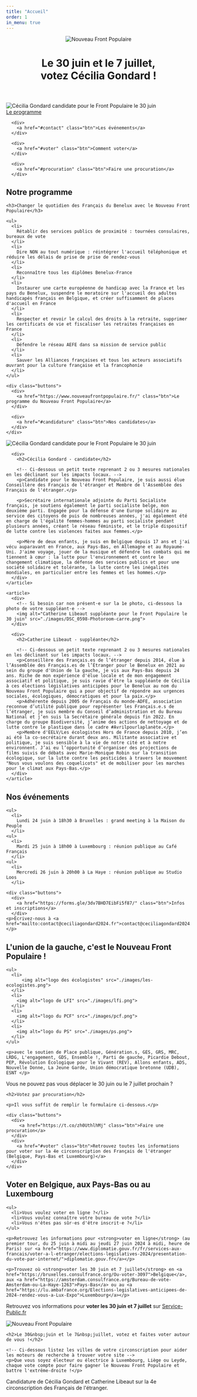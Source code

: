 ```yaml
---
title: "Accueil"
order: 1
in_menu: true
---
```

<header>
  <div>
    <img src="./images/logo-NFP.png" alt="Nouveau Front Populaire" />
  </div>

  <div>
    <h1>Le 30 juin et le 7 juillet, <br />votez Cécilia Gondard !</h1>
  </div>
</header>

<section class="entete">
  <div>
    <img alt="Cécilia Gondard candidate pour le Front Populaire le 30 juin" src="./images/JJZ_4234_ok-Photoroom(1).png">
  </div>
    <div class="buttons">
      <div>
        <a href="#programme" class="btn">Le programme</a>
      </div>

      <div>
        <a href="#contact" class="btn">Les événements</a>
      </div>

      <div>
        <a href="#voter" class="btn">Comment voter</a>
      </div>

      <div>
        <a href="#procuration" class="btn">Faire une procuration</a>
      </div>
  </div>
</section>

<section id="programme">
  <div>
    <h2>Notre programme</h2>

    <h3>Changer le quotidien des Français du Benelux avec le Nouveau Front Populaire</h3>

    <ul>
      <li>
        Rétablir des services publics de proximité : tournées consulaires, bureaux de vote
      </li>
      <li>
        Dire NON au tout numérique : réintégrer l'accueil téléphonique et réduire les délais de prise de prise de rendez-vous
      </li>
      <li>
        Reconnaître tous les diplômes Benelux-France
      </li>
      <li>
        Instaurer une carte européenne de handicap avec la France et les pays du Benelux, suspendre le moratoire sur l'accueil des adultes handicapés français en Belgique, et créer suffisamment de places d'accueil en France
      </li>
      <li>
        Respecter et revoir le calcul des droits à la retraite, supprimer les certificats de vie et fiscaliser les retraites françaises en France
      </li>
      <li>
        Défendre le réseau AEFE dans sa mission de service public
      </li>
      <li>
        Sauver les Alliances françaises et tous les acteurs associatifs œuvrant pour la culture française et la francophonie
      </li>
    </ul>

    <div class="buttons">
      <div>
        <a href="https://www.nouveaufrontpopulaire.fr/" class="btn">Le programme du Nouveau Front Populaire</a>
      </div>

      <div>
        <a href="#candidature" class="btn">Nos candidates</a>
      </div>
    </div>
  </div>
</section>

<section id="candidature">
  <div>
    <article>
      <div>
        <!-- Ci-dessous la photo de votre candidat·e -->
        <img alt="Cécilia Gondard candidate pour le Front Populaire le 30 juin" src="./images/JJZ_4234_ok-Photoroom(1).png">
      </div>

      <div>
        <h2>Cécilia Gondard - candidate</h2>
      
        <!-- Ci-dessous un petit texte reprenant 2 ou 3 mesures nationales en les déclinant sur les impacts locaux. -->
        <p>Candidate pour le Nouveau Front Populaire, je suis aussi élue Conseillère des Français de l'étranger et Membre de l'Assemblée des Français de l'étranger.</p>

        <p>Secrétaire internationale adjointe du Parti Socialiste français, je soutiens également le parti socialiste belge, mon deuxième parti. Engagée pour la défense d'une Europe solidaire au service des citoyens de puis de nombreuses années, j'ai également été en charge de l'égalité femmes-hommes au parti socialiste pendant plusieurs années, créant le réseau féministe, et le triple dispositif de lutte contre les violences faites aux femmes.</p>

        <p>Mère de deux enfants, je suis en Belgique depuis 17 ans et j'ai vécu auparavant en France, aux Pays-Bas, en Allemagne et au Royaume-Uni. J'aime voyage, jouer de la musique et défendre les combats qui me tiennent à cœur : la lutte pour l'environnement et contre le changement climatique, la défense des services publics et pour une société solidaire et tolérante, la lutte contre les inégalités mondiales, en particulier entre les femmes et les hommes.</p>
      </div>
    </article>
  
    <article>
      <div>
        <!-- Si besoin car non présent·e sur la 1e photo, ci-dessous la photo de votre suppléant·e -->
        <img alt="Catherine Libeaut suppléante pour le Front Populaire le 30 juin" src="./images/DSC_0598-Photoroom-carre.png">
      </div>

      <div>
        <h2>Catherine Libeaut - suppléante</h2>

        <!-- Ci-dessous un petit texte reprenant 2 ou 3 mesures nationales en les déclinant sur les impacts locaux. -->
        <p>Conseillère des Français.es de l’étranger depuis 2014, élue à l’Assemblée des Français.es de l’Étranger pour le Benelux en 2021 au sein du groupe d'Union de la gauche, je vis aux Pays-Bas depuis 24 ans. Riche de mon expérience d'élue locale et de mon engagement associatif et politique, je suis ravie d’être la suppléante de Cécilia à ces élections législatives anticipées pour le Benelux au nom du Nouveau Front Populaire qui a pour objectif de répondre aux urgences sociales, écologiques, démocratiques et pour la paix.</p>
        <p>Adhérente depuis 2005 de Français du monde-ADFE, association reconnue d’utilité publique pour représenter les Français.e.s de l’étranger, je suis membre du Conseil d’administration et du Bureau National et j’en suis la Secrétaire générale depuis fin 2022. En charge du groupe Biodiversité, j’anime des actions de nettoyage et de lutte contre le plastique dans le cadre #Avrilpourlaplanète.</p>
        <p>Membre d'EELV/Les écologistes Hors de France depuis 2010, j’en ai été la co-secrétaire durant deux ans. Militante associative et politique, je suis sensible à la vie de notre cité et à notre environnent. J’ai eu l’opportunité d’organiser des projections de films suivis de débats avec Marie-Monique Robin sur la transition écologique, sur la lutte contre les pesticides à travers le mouvement "Nous vous voulons des coquelicots" et de mobiliser pour les marches pour le climat aux Pays-Bas.</p>
      </div>
    </article>
  </div>
</section>

<section class="contact">
  <div>
    <h2>Nos événements</h2>

    <ul>
      <li>
        Lundi 24 juin à 18h30 à Bruxelles : grand meeting à la Maison du Peuple
      </li>
    <ul>
      <li>
        Mardi 25 juin à 18h00 à Luxembourg : réunion publique au Café Français
      </li>
    <ul>
      <li>
        Mercredi 26 juin à 20h00 à La Haye : réunion publique au Studio Loos
      </li>

    <div class="buttons">
      <div>
        <a href="https://forms.gle/3dv7BHD7EibFi5f87/" class="btn">Infos et inscriptions</a>
      </div>
    <p>Écrivez-nous à <a href="mailto:contact@ceciliagondard2024.fr">contact@ceciliagondard2024.fr</a></p>
  </div>
</section>

<section class="logos_partis">
  <div>
    <h2>L'union de la gauche, c'est le Nouveau Front Populaire !</h2>

    <ul>
      <li>
          <img alt="logo des écologistes" src="./images/les-ecologistes.png">
      </li>
      <li>
        <img alt="logo de LFI" src="./images/lfi.png">
      </li>
      <li>
        <img alt="logo du PCF" src="./images/pcf.png">
      </li>
      <li>
        <img alt="logo du PS" src="./images/ps.png">
      </li>
    </ul>

    <p>avec le soutien de Place publique, Génération.s, GES, GRS, MRC, LRDG, L'engagement, GDS, Ensemble !, Parti de gauche, Picardie Debout, PEP, Révolution Écologique pour le Vivant (REV), Allons enfants, ADS, Nouvelle Donne, La Jeune Garde, Union démocratique bretonne (UDB), ESNT </p>
  </div>
</section>

<section id="procuration">
  <div>
    <p>Vous ne pouvez pas vous déplacer le 30&nbsp;juin ou le 7&nbsp;juillet prochain ?</p>
  
    <h2>Votez par procuration</h2>
  
    <p>Il vous suffit de remplir le formulaire ci-dessous.</p>

    <div class="buttons">
      <div>
         <a href="https://t.co/zh0UthlhMj" class="btn">Faire une procuration</a>
      </div>
      <div>
        <a href="#voter" class="btn">Retrouvez toutes les informations pour voter sur la 4e circonscription des Français de l'étranger (Belgique, Pays-Bas et Luxembourg)</a>
      </div>
    </div>
  </div>
</section>

<section id="voter">
  <div>
    <h2>Voter en Belgique, aux Pays-Bas ou au Luxembourg</h2>

    <ul>
      <li>Vous voulez voter en ligne ?</li>
      <li>Vous voulez connaître votre bureau de vote ?</li>
      <li>Vous n'êtes pas sûr·es d'être inscrit·e ?</li>
    </ul>

    <p>Retrouvez les informations pour <strong>voter en ligne</strong> (au premier tour, du 25 juin à midi au jeudi 27 juin 2024 à midi, heure de Paris) sur <a href="https://www.diplomatie.gouv.fr/fr/services-aux-francais/voter-a-l-etranger/elections-legislatives-2024/presentation-du-vote-par-internet/">diplomatie.gouv.fr</a></p>

    <p>Trouvez où <strong>voter les 30 juin et 7 juillet</strong> en <a href="https://bruxelles.consulfrance.org/Ou-voter-3097">Belgique</a>, aux <a href="https://amsterdam.consulfrance.org/Bureau-de-vote-Amsterdam-ou-La-Haye-1263">Pays-Bas</a> ou au <a href="https://lu.ambafrance.org/Elections-legislatives-anticipees-de-2024-rendez-vous-a-Lux-Expo">Luxembourg</a></p>

<p>Retrouvez vos informations pour <strong>voter les 30 juin et 7 juillet</strong> sur <a href="https://www.service-public.fr/particuliers/vosdroits/R51788">Service-Public.fr</a></p>
  </div>
</section>

<section class="villes">
  <div>
    <img src="./images/logo-NFP-rouge.png" alt="Nouveau Front Populaire">
    
    <h2>Le 30&nbsp;juin et le 7&nbsp;juillet, votez et faites voter autour de vous !</h2>
    
    <!-- Ci-dessous listez les villes de votre circonscription pour aider les moteurs de recherche à trouver votre site -->
    <p>Que vous soyez électeur ou électrice à Luxembourg, Liège ou Leyde, chaque vote compte pour faire gagner le Nouveau Front Populaire et battre l'extrême-droite !</p>
  </div>
</section>

<section class="footer">
    Candidature de Cécilia Gondard et Catherine Libeaut sur la 4e circonscription des Français de l'étranger.
</section> 